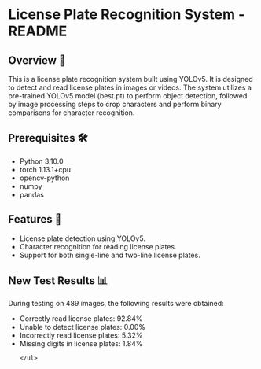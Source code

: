 <!DOCTYPE html>
<html lang="en">
<body>

  <h1>License Plate Recognition System - README</h1>
  <h2>Overview 🚗</h2>
  <p>
        This is a license plate recognition system built using YOLOv5. It is designed to detect and read license plates in images or videos. The system utilizes a pre-trained YOLOv5 model (best.pt) to perform object detection, followed by image processing steps to crop characters and perform binary comparisons for character recognition.
    </p>
    <h2>Prerequisites 🛠️</h2>
    <ul>
        <li>Python 3.10.0</li>
        <li>torch 1.13.1+cpu</li>
        <li>opencv-python</li>
        <li>numpy</li>
        <li>pandas</li>
    </ul>
    <h2>Features 🌟</h2>
    <ul>
        <li>License plate detection using YOLOv5.</li>
        <li>Character recognition for reading license plates.</li>
        <li>Support for both single-line and two-line license plates.</li>
    </ul>
    <h2>New Test Results 📊</h2>
    <p>During testing on 489 images, the following results were obtained:</p>
    <ul>
        <li>Correctly read license plates: 92.84%</li>
        <li>Unable to detect license plates: 0.00%</li>
        <li>Incorrectly read license plates: 5.32%</li>
        <li>Missing digits in license plates: 1.84%</li>
        
    </ul>
  
</body>

</html>
